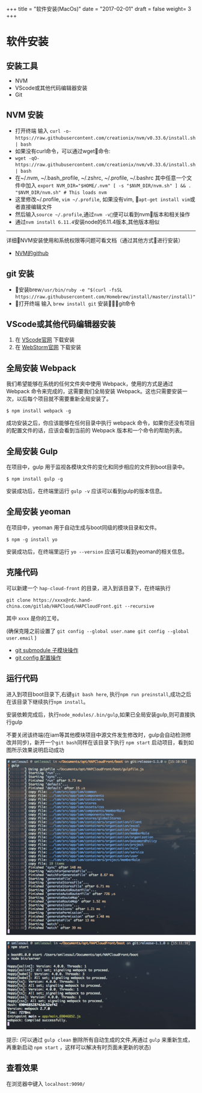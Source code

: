 +++
title = "软件安装(MacOs)"
date = "2017-02-01"
draft = false
weight= 3
+++

# 软件安装

## 安装工具

- NVM
- VScode或其他代码编辑器安装
- Git

## NVM 安装

- 打开终端 输入 `curl -o- https://raw.githubusercontent.com/creationix/nvm/v0.33.6/install.sh | bash`
- 如果没有curl命令，可以通过wget命令:
- `wget -qO- https://raw.githubusercontent.com/creationix/nvm/v0.33.6/install.sh | bash`
- 在~/.nvm, ~/.bash_profile, ~/.zshrc, ~/.profile, ~/.bashrc 其中任意一个文件中加入
`export NVM_DIR="$HOME/.nvm"
[ -s "$NVM_DIR/nvm.sh" ] && . "$NVM_DIR/nvm.sh" # This loads nvm`
- 这里修改~/.profile, `vim ~/.profile`, 如果没有vim, `apt-get install vim`或者直接编辑文件
- 然后输入`source ~/.profile`,通过`nvm -v`便可以看到nvm版本和相关操作
- 通过`nvm install 6.11.4`安装node的6.11.4版本,其他版本相似
---
详细NVM安装使用和系统权限等问题可看文档（通过其他方式进行安装）
* [NVM的github](https://github.com/creationix/nvm)
## git 安装
- 安装brew`/usr/bin/ruby -e "$(curl -fsSL https://raw.githubusercontent.com/Homebrew/install/master/install)"` 
- 打开终端 输入 `brew install git` 安装git命令
## VScode或其他代码编辑器安装

1. 在 [VScode官网](https://code.visualstudio.com/Download) 下载安装
2. 在 [WebStorm官网](http://www.jetbrains.com/webstorm/) 下载安装

## 全局安装 Webpack

我们希望能够在系统的任何文件夹中使用 Webpack，使用的方式是通过 Webpack 命令来完成的，这需要我们全局安装 Webpack。这也只需要安装一次，以后每个项目就不需要重新全局安装了。

```
$ npm install webpack -g
```

成功安装之后，你应该能够在任何目录中执行 webpack 命令，如果你还没有项目的配置文件的话，应该会看到当前的 Webpack 版本和一个命令的帮助列表。

## 全局安装 Gulp

在项目中，gulp 用于监视各模块文件的变化和同步相应的文件到boot目录中。

```
$ npm install gulp -g
```

安装成功后，在终端里运行 `gulp -v` 应该可以看到gulp的版本信息。

## 全局安装 yeoman

在项目中，yeoman 用于自动生成与boot同级的模块目录和文件。

```
$ npm -g install yo
```

安装成功后，在终端里运行 `yo --version` 应该可以看到yeoman的相关信息。

## 克隆代码

可以新建一个 `hap-cloud-front` 的目录，进入到该目录下，在终端执行

```
git clone https://xxxx@rdc.hand-china.com/gitlab/HAPCloud/HAPCloudFront.git --recursive
```

其中 `xxxx` 是你的工号。

(确保克隆之前设置了 `git config --global user.name git config --global user.email` )

- [git submodule 子模块操作](https://git-scm.com/book/zh/v1/Git-%E5%B7%A5%E5%85%B7-%E5%AD%90%E6%A8%A1%E5%9D%97)
- [git config 配置操作](https://git-scm.com/book/zh/v1/%E8%87%AA%E5%AE%9A%E4%B9%89-Git-%E9%85%8D%E7%BD%AE-Git)

## 运行代码

进入到项目boot目录下,右键`git bash here`, 执行`npm run preinstall`,成功之后在该目录下继续执行`npm install`。

安装依赖完成后，执行`node_modules/.bin/gulp`,如果已全局安装gulp,则可直接执行gulp

不要关闭该终端(在iam等其他模块项目中源文件发生修改时，gulp会自动检测修改并同步)，新开一个`git bash`同样在该目录下执行 `npm start` 启动项目，看到如图所示效果说明启动成功

![](./images/mac2.jpg)

![](./images/mac3.jpg)

提示: (可以通过 `gulp clean` 删除所有自动生成的文件,再通过 `gulp` 来重新生成，再重新启动 `npm start` ，这样可以解决有时页面未更新的状态)

## 查看效果

在浏览器中键入 `localhost:9090/`